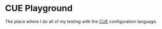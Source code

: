 # CUE Playground

The place where I do all of my testing with the [CUE](https://cuelang.org/) configuration language.